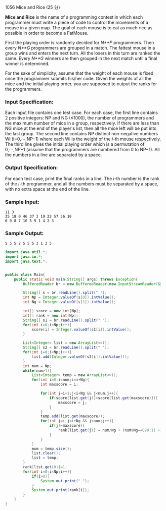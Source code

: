 1056 Mice and Rice (25 分)

**Mice and Rice** is the name of a programming contest in which each programmer must write a piece of code to control the movements of a mouse in a given map. The goal of each mouse is to eat as much rice as possible in order to become a FatMouse.

First the playing order is randomly decided for *N**P* programmers. Then every *N**G* programmers are grouped in a match. The fattest mouse in a group wins and enters the next turn. All the losers in this turn are ranked the same. Every *N**G* winners are then grouped in the next match until a final winner is determined.

For the sake of simplicity, assume that the weight of each mouse is fixed once the programmer submits his/her code. Given the weights of all the mice and the initial playing order, you are supposed to output the ranks for the programmers.

### Input Specification:

Each input file contains one test case. For each case, the first line contains 2 positive integers: NP and NG (≤1000), the number of programmers and the maximum number of mice in a group, respectively. If there are less than NG mice at the end of the player's list, then all the mice left will be put into the last group. The second line contains NP distinct non-negative numbers Wi (i=0,⋯,NP−1) where each Wi is the weight of the *i*-th mouse respectively. The third line gives the initial playing order which is a permutation of 0,⋯,NP−1 (assume that the programmers are numbered from 0 to NP−1). All the numbers in a line are separated by a space.

### Output Specification:

For each test case, print the final ranks in a line. The *i*-th number is the rank of the *i*-th programmer, and all the numbers must be separated by a space, with no extra space at the end of the line.

### Sample Input:

```in
11 3
25 18 0 46 37 3 19 22 57 56 10
6 0 8 7 10 5 9 1 4 2 3
```

### Sample Output:

```out
5 5 5 2 5 5 5 3 1 3 5
```

```java
import java.util.*;
import java.io.*;
import java.text.*;


public class Main{
    public static void main(String[] args) throws Exception{
        BufferedReader br = new BufferedReader(new InputStreamReader(System.in));

        String[] s = br.readLine().split(" ");
        int Np = Integer.valueOf(s[0]).intValue();
        int Ng = Integer.valueOf(s[1]).intValue();

        int[] score = new int[Np];
        int[] rank = new int[Np];
        String[] s1 = br.readLine().split(" ");
        for(int i=0;i<Np;i++){
            score[i] = Integer.valueOf(s1[i]).intValue();
        }

        List<Integer> list = new ArrayList<>();
        String[] s2 = br.readLine().split(" ");
        for(int i=0;i<Np;i++){
            list.add(Integer.valueOf(s2[i]).intValue());
        }
        int num = Np;
        while(num>1){
            List<Integer> temp = new ArrayList<>();
            for(int i=0;i<num;i=i+Ng){
                int maxscore = i;

                for(int j=i+1;j<i+Ng && j<num;j++){
                    if(score[list.get(j)]>score[list.get(maxscore)]){
                        maxscore = j;
                    }
                }
                temp.add(list.get(maxscore));
                for(int j=i;j<i+Ng && j<num;j++){
                    if(j!=maxscore){
                        rank[list.get(j)] = num/Ng + (num%Ng==0?0:1) +1;
                    }
                }
            }
            num = temp.size();
            list.clear();
            list = temp;
        }
        rank[list.get(0)]=1;
        for(int i=0;i<Np;i++){
            if(i>0){
                System.out.print(" ");
            }
            System.out.print(rank[i]);
        }
    }
}
```

